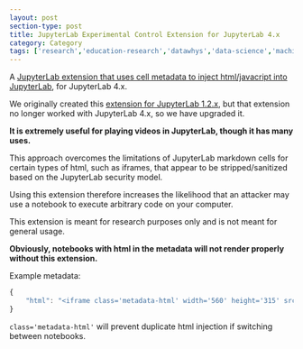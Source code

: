 ```yaml
---
layout: post
section-type: post
title: JupyterLab Experimental Control Extension for JupyterLab 4.x
category: Category
tags: ['research','education-research','datawhys','data-science','machine-learning','programming','statistics']
---
```

A [JupyterLab extension that uses cell metadata to inject html/javacript into JupyterLab](https://github.com/aolney/jupyterlab-metadata-html-extension), for JupyterLab 4.x.

We originally created this [extension for JupyterLab 1.2.x](https://github.com/aolney/metadata-html-extension), but that extension no longer worked with JupyterLab 4.x, so we have upgraded it.

**It is extremely useful for playing videos in JupyterLab, though it has many uses.**

This approach overcomes the limitations of JupyterLab markdown cells for certain types of html, such as iframes, that appear to be stripped/sanitized based on the JupyterLab security model.

Using this extension therefore increases the likelihood that an attacker may use a notebook to execute arbitrary code on your computer.

This extension is meant for research purposes only and is not meant for general usage. 

**Obviously, notebooks with html in the metadata will not render properly without this extension.**

Example metadata:

```javascript
{
    "html": "<iframe class='metadata-html' width='560' height='315' src='https://www.youtube.com/embed/nBrKsT1IvIM' frameborder='0' allow='accelerometer; autoplay; clipboard-write; encrypted-media; gyroscope; picture-in-picture' allowfullscreen></iframe>"
}
```

`class='metadata-html'` will prevent duplicate html injection if switching between notebooks.
